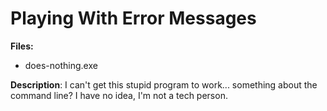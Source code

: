 # Playing With Error Messages

**Files:** 

- does-nothing.exe

**Description**: I can't get this stupid program to work... something about the command line? I have no idea, I'm not a tech person.
